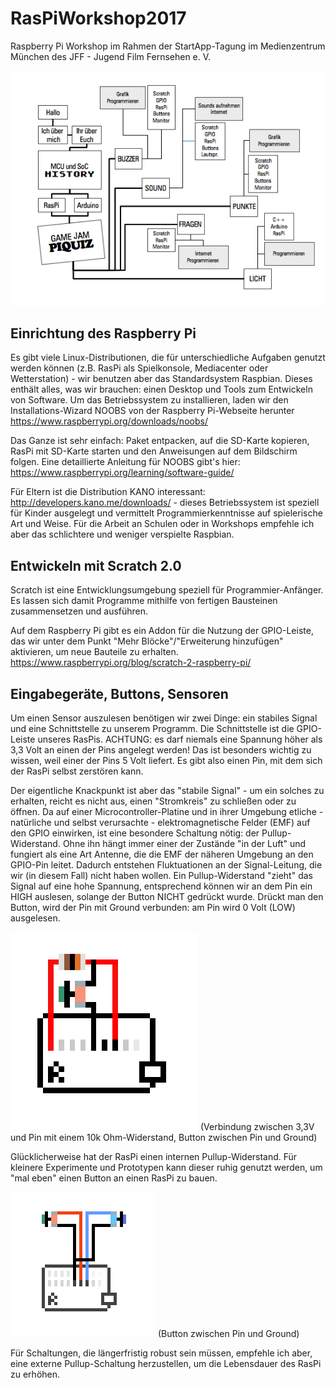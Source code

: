 # RasPiWorkshop2017
Raspberry Pi Workshop im Rahmen der StartApp-Tagung im Medienzentrum München des JFF - Jugend Film Fernsehen e. V.<br>

![Alt text](Slides/Overview.png?raw=true "Overview")

## Einrichtung des Raspberry Pi
Es gibt viele Linux-Distributionen, die für unterschiedliche Aufgaben genutzt werden können (z.B. RasPi als Spielkonsole, Mediacenter oder Wetterstation) - wir benutzen aber das Standardsystem Raspbian. Dieses enthält alles, was wir brauchen: einen Desktop und Tools zum Entwickeln von Software. Um das Betriebssystem zu installieren, laden wir den Installations-Wizard NOOBS von der Raspberry Pi-Webseite herunter https://www.raspberrypi.org/downloads/noobs/

Das Ganze ist sehr einfach: Paket entpacken, auf die SD-Karte kopieren, RasPi mit SD-Karte starten und den Anweisungen auf dem Bildschirm folgen. Eine detaillierte Anleitung für NOOBS gibt's hier: https://www.raspberrypi.org/learning/software-guide/

Für Eltern ist die Distribution KANO interessant: http://developers.kano.me/downloads/ - dieses Betriebssystem ist speziell für Kinder ausgelegt und vermittelt Programmierkenntnisse auf spielerische Art und Weise. Für die Arbeit an Schulen oder in Workshops empfehle ich aber das schlichtere und weniger verspielte Raspbian.


## Entwickeln mit Scratch 2.0
Scratch ist eine Entwicklungsumgebung speziell für Programmier-Anfänger. Es lassen sich damit Programme mithilfe von fertigen Bausteinen zusammensetzen und ausführen.

Auf dem Raspberry Pi gibt es ein Addon für die Nutzung der GPIO-Leiste, das wir unter dem Punkt "Mehr Blöcke"/"Erweiterung hinzufügen" aktivieren, um neue Bauteile zu erhalten.
https://www.raspberrypi.org/blog/scratch-2-raspberry-pi/

## Eingabegeräte, Buttons, Sensoren
Um einen Sensor auszulesen benötigen wir zwei Dinge: ein stabiles Signal und eine Schnittstelle zu unserem Programm. Die Schnittstelle ist die GPIO-Leiste unseres RasPis. ACHTUNG: es darf niemals eine Spannung höher als 3,3 Volt an einen der Pins angelegt werden! Das ist besonders wichtig zu wissen, weil einer der Pins 5 Volt liefert. Es gibt also einen Pin, mit dem sich der RasPi selbst zerstören kann.

Der eigentliche Knackpunkt ist aber das "stabile Signal" - um ein solches zu erhalten, reicht es nicht aus, einen "Stromkreis" zu schließen oder zu öffnen. Da auf einer Microcontroller-Platine und in ihrer Umgebung etliche - natürliche und selbst verursachte - elektromagnetische Felder (EMF) auf den GPIO einwirken, ist eine besondere Schaltung nötig: der Pullup-Widerstand. Ohne ihn hängt immer einer der Zustände "in der Luft" und fungiert als eine Art Antenne, die die EMF der näheren Umgebung an den GPIO-Pin leitet. Dadurch entstehen Fluktuationen an der Signal-Leitung, die wir (in diesem Fall) nicht haben wollen. Ein Pullup-Widerstand "zieht" das Signal auf eine hohe Spannung, entsprechend können wir an dem Pin ein HIGH auslesen, solange der Button NICHT gedrückt wurde. Drückt man den Button, wird der Pin mit Ground verbunden: am Pin wird 0 Volt (LOW) ausgelesen.

![Alt text](Slides/Pullup1.png?raw=true "Pullup 1")
(Verbindung zwischen 3,3V und Pin mit einem 10k Ohm-Widerstand, Button zwischen Pin und Ground)

Glücklicherweise hat der RasPi einen internen Pullup-Widerstand. Für kleinere Experimente und Prototypen kann dieser ruhig genutzt werden, um "mal eben" einen Button an einen RasPi zu bauen. 

![Alt text](Slides/Pullup2.png?raw=true "Pullup 2")
(Button zwischen Pin und Ground)

Für Schaltungen, die längerfristig robust sein müssen, empfehle ich aber, eine externe Pullup-Schaltung herzustellen, um die Lebensdauer des RasPi zu erhöhen. 

